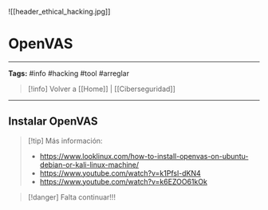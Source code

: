 ![[header_ethical_hacking.jpg]]
# OpenVAS

---
**Tags:** #info #hacking #tool #arreglar 

> [!info] Volver a [[Home]] | [[Ciberseguridad]] 

---

## Instalar OpenVAS

> [!tip] Más información:
> - https://www.looklinux.com/how-to-install-openvas-on-ubuntu-debian-or-kali-linux-machine/
> - https://www.youtube.com/watch?v=k1Pfsl-dKN4
> - https://www.youtube.com/watch?v=k6EZOO61kOk



>[!danger] Falta continuar!!!


